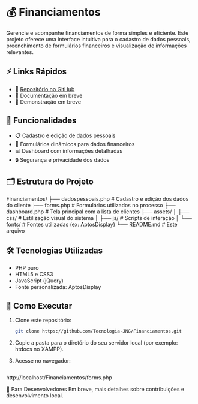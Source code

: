 # 💰 Financiamentos

Gerencie e acompanhe financiamentos de forma simples e eficiente. Este projeto oferece uma interface intuitiva para o cadastro de dados pessoais, preenchimento de formulários financeiros e visualização de informações relevantes.

## ⚡ Links Rápidos

- 📂 [Repositório no GitHub](https://github.com/Tecnologia-JNG/Financiamentos)
- 🧾 Documentação em breve
- 🧪 Demonstração em breve

## 🧩 Funcionalidades

- 📋 Cadastro e edição de dados pessoais
- 📝 Formulários dinâmicos para dados financeiros
- 📊 Dashboard com informações detalhadas
- 🔒 Segurança e privacidade dos dados

## 🗂️ Estrutura do Projeto

Financiamentos/
├── dadospessoais.php # Cadastro e edição dos dados do cliente
├── forms.php # Formulários utilizados no processo
├── dashboard.php # Tela principal com a lista de clientes
├── assets/
│ ├── css/ # Estilização visual do sistema
│ ├── js/ # Scripts de interação
│ └── fonts/ # Fontes utilizadas (ex: AptosDisplay)
└── README.md # Este arquivo

## 🛠️ Tecnologias Utilizadas

- PHP puro
- HTML5 e CSS3
- JavaScript (jQuery)
- Fonte personalizada: AptosDisplay

## 🚀 Como Executar

1. Clone este repositório:
   ```bash
   git clone https://github.com/Tecnologia-JNG/Financiamentos.git
2. Copie a pasta para o diretório do seu servidor local (por exemplo: htdocs no XAMPP).

3. Acesse no navegador:
   ```bash
http://localhost/Financiamentos/forms.php

🧪 Para Desenvolvedores
Em breve, mais detalhes sobre contribuições e desenvolvimento local.
